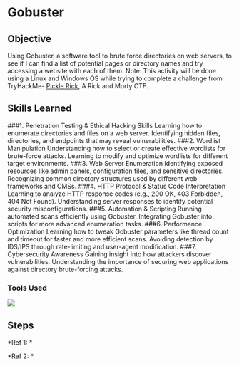 # Gobuster

## Objective

Using Gobuster, a software tool to brute force directories on web servers, to see if I can find a list of potential pages or directory names and try accessing a website with each of them.
Note: This activity will be done using a Linux and Windows OS while trying to complete a challenge from TryHackMe- <a href="https://tryhackme.com/room/picklerick">Pickle Rick</a>, A Rick and Morty CTF.  

## Skills Learned
###1. Penetration Testing & Ethical Hacking Skills
Learning how to enumerate directories and files on a web server.
Identifying hidden files, directories, and endpoints that may reveal vulnerabilities.
###2. Wordlist Manipulation
Understanding how to select or create effective wordlists for brute-force attacks.
Learning to modify and optimize wordlists for different target environments.
###3. Web Server Enumeration
Identifying exposed resources like admin panels, configuration files, and sensitive directories.
Recognizing common directory structures used by different web frameworks and CMSs.
###4. HTTP Protocol & Status Code Interpretation
Learning to analyze HTTP response codes (e.g., 200 OK, 403 Forbidden, 404 Not Found).
Understanding server responses to identify potential security misconfigurations.
###5. Automation & Scripting
Running automated scans efficiently using Gobuster.
Integrating Gobuster into scripts for more advanced enumeration tasks.
###6. Performance Optimization
Learning how to tweak Gobuster parameters like thread count and timeout for faster and more efficient scans.
Avoiding detection by IDS/IPS through rate-limiting and user-agent modification.
###7. Cybersecurity Awareness
Gaining insight into how attackers discover vulnerabilities.
Understanding the importance of securing web applications against directory brute-forcing attacks.

### Tools Used
<a href="https://tryhackme.com"><img src="https://img.shields.io/badge/-TryHackMe-212C42?style=flat&logo=tryhackme&logoColor=white" /></a>

## Steps

*Ref 1: *
<img src="">

*Ref 2: *
<img src="">
